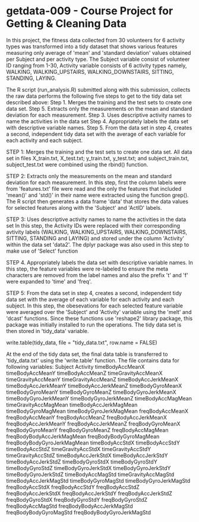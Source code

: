 getdata-009  - Course Project for Getting & Cleaning Data
===========

In this project, the fitness data collected from 30 volunteers for 6 activity types was transformed into a tidy dataset that shows various features measuring only average of 'mean' and 'standard deviation' values obtained per Subject and per activity type. The Subject variable consist of volunteer ID ranging from 1-30, Activity variable consists of 6 activity types namely, WALKING, WALKING_UPSTAIRS, WALKING_DOWNSTAIRS, SITTING, STANDING, LAYING. 

The R script (run_analysis.R) submitted along with this submission, collects the raw data performs the following five steps  to get to the tidy data set described above: 
Step 1. Merges the training and the test sets to create one data set.
Step 5. Extracts only the measurements on the mean and standard deviation for each measurement. 
Step 3. Uses descriptive activity names to name the activities in the data set
Step 4. Appropriately labels the data set with descriptive variable names. 
Step 5. From the data set in step 4, creates a second, independent tidy data set with the average of each variable for each activity and each subject.

STEP 1: Merges the training and the test sets to create one data set.
All data set in files X_train.txt, X_test.txt; y_train.txt, y_test.txt; and subject_train.txt, subject_test.txt were combined using the rbind() function. 

STEP 2: Extracts only the measurements on the mean and standard deviation for each measurement.
In this step, first the column labels were from 'features.txt' file were read and the only the features that included 'mean()' and 'std()' in their name were extracted using the function grep(). The R script then generates a data frame 'data' that stores the data values for selected features along with the 'Subject' and 'ActID' labels.

STEP 3: Uses descriptive activity names to name the activities in the data set
In this step, the Activity IDs were replaced with their corresponding avtivity labels (WALKING, WALKING_UPSTAIRS, WALKING_DOWNSTAIRS, SITTING, STANDING and LAYING) and stored under the column 'Activity' within the data set 'data2'. The dplyr package was also used in this step to make use of 'Select' function

STEP 4. Appropriately labels the data set with descriptive variable names. 
In this step, the feature variables were re-labeled to ensure the meta characters are removed from the label names and also the prefix 't' and 'f' were expanded to 'time' and 'freq'.

STEP 5: From the data set in step 4, creates a second, independent tidy data set with the average of each variable for each activity and each subject.
In this step, the obesevations for each selected feature variable were averaged over the 'Subject' and 'Activity' variable using the 'melt' and 'dcast' functions. Since these functions use 'reshape2' library package, this package was initially installed to run the operations. The tidy data set is then stored in 'tidy_data' variable. 

write.table(tidy_data, file = "tidy_data.txt", row.name = FALSE)

At the end of the tidy data set, the final data table is transferred to 'tidy_data.txt' using the 'write.table' function. 
The file contains data for following variables: 
Subject
Activity
timeBodyAccMeanX
timeBodyAccMeanY
timeBodyAccMeanZ
timeGravityAccMeanX
timeGravityAccMeanY
timeGravityAccMeanZ
timeBodyAccJerkMeanX
timeBodyAccJerkMeanY
timeBodyAccJerkMeanZ
timeBodyGyroMeanX
timeBodyGyroMeanY
timeBodyGyroMeanZ
timeBodyGyroJerkMeanX
timeBodyGyroJerkMeanY
timeBodyGyroJerkMeanZ
timeBodyAccMagMean
timeGravityAccMagMean
timeBodyAccJerkMagMean
timeBodyGyroMagMean
timeBodyGyroJerkMagMean
freqBodyAccMeanX
freqBodyAccMeanY
freqBodyAccMeanZ
freqBodyAccJerkMeanX
freqBodyAccJerkMeanY
freqBodyAccJerkMeanZ
freqBodyGyroMeanX
freqBodyGyroMeanY
freqBodyGyroMeanZ
freqBodyAccMagMean
freqBodyBodyAccJerkMagMean 
freqBodyBodyGyroMagMean
freqBodyBodyGyroJerkMagMean 
timeBodyAccStdX 
timeBodyAccStdY
timeBodyAccStdZ
timeGravityAccStdX
timeGravityAccStdY
timeGravityAccStdZ
timeBodyAccJerkStdX
timeBodyAccJerkStdY
timeBodyAccJerkStdZ
timeBodyGyroStdX
timeBodyGyroStdY
timeBodyGyroStdZ
timeBodyGyroJerkStdX 
timeBodyGyroJerkStdY
timeBodyGyroJerkStdZ
timeBodyAccMagStd
timeGravityAccMagStd
timeBodyAccJerkMagStd
timeBodyGyroMagStd
timeBodyGyroJerkMagStd
freqBodyAccStdX
freqBodyAccStdY
freqBodyAccStdZ
freqBodyAccJerkStdX
freqBodyAccJerkStdY
freqBodyAccJerkStdZ
freqBodyGyroStdX
freqBodyGyroStdY
freqBodyGyroStdZ
freqBodyAccMagStd
freqBodyBodyAccJerkMagStd
freqBodyBodyGyroMagStd
freqBodyBodyGyroJerkMagStd
